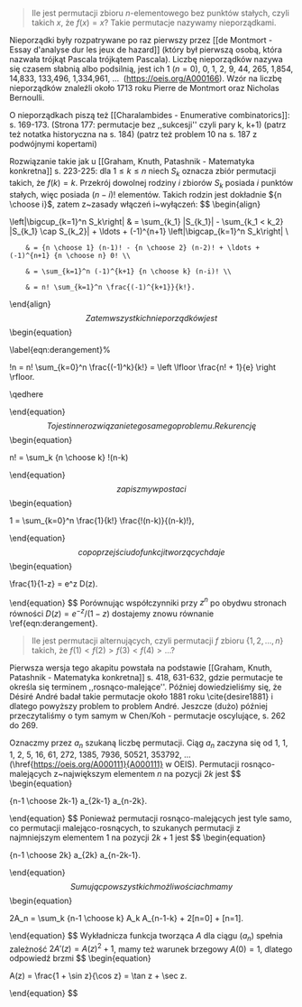 > Ile jest permutacji zbioru $n$-elementowego bez punktów stałych, czyli takich $x$, że $f(x) = x$? Takie permutacje nazywamy nieporządkami.

Nieporządki były rozpatrywane po raz pierwszy przez [[de Montmort - Essay d'analyse dur les jeux de hazard]] (który był pierwszą osobą, która nazwała trójkąt Pascala trójkątem Pascala). Liczbę nieporządków nazywa się czasem słabnią albo podsilnią, jest ich 1 ($n = 0$), 0, 1, 2, 9, 44, 265, 1\,854, 14\,833, 133\,496, 1\,334\,961, ...  (https://oeis.org/A000166). Wzór na liczbę nieporządków znaleźli około 1713 roku Pierre de Montmort oraz Nicholas Bernoulli.

O nieporządkach piszą też [[Charalambides - Enumerative combinatorics]]: s. 169-173. (Strona 177: permutacje bez ,,sukcesji'' czyli pary k, k+1) (patrz też notatka historyczna na s. 184) (patrz też problem 10 na s. 187 z podwójnymi kopertami)

Rozwiązanie takie jak u [[Graham, Knuth, Patashnik - Matematyka konkretna]] s. 223-225: dla $1 \le k \le n$ niech $S_k$ oznacza zbiór permutacji takich, że $f(k) = k$. Przekrój dowolnej rodziny $i$ zbiorów $S_k$ posiada $i$ punktów stałych, więc posiada $(n-i)!$ elementów. Takich rodzin jest dokładnie ${n \choose i}$, zatem z~zasady włączeń i~wyłączeń:
$$
\begin{align}

\left|\bigcup_{k=1}^n S_k\right| & = \sum_{k_1} |S_{k_1}| - \sum_{k_1 < k_2} |S_{k_1} \cap S_{k_2}| + \ldots + (-1)^{n+1} \left|\bigcap_{k=1}^n S_k\right| \\

		& = {n \choose 1} (n-1)! - {n \choose 2} (n-2)! + \ldots + (-1)^{n+1} {n \choose n} 0! \\

		& = \sum_{k=1}^n (-1)^{k+1} {n \choose k} (n-i)! \\

		& = n! \sum_{k=1}^n \frac{(-1)^{k+1}}{k!}.

\end{align}
$$
Zatem wszystkich nieporządków jest
$$
\begin{equation}

\label{eqn:derangement}%

!n = n! \sum_{k=0}^n \frac{(-1)^k}{k!} = \left \lfloor \frac{n! + 1}{e} \right \rfloor.

\qedhere

\end{equation}
$$
To jest inne rozwiązanie tego samego problemu. Rekurencję
$$
\begin{equation}

n! = \sum_k {n \choose k} !(n-k)

\end{equation}
$$
zapiszmy w postaci
$$
\begin{equation}

1 = \sum_{k=0}^n \frac{1}{k!} \frac{!(n-k)}{(n-k)!},

\end{equation}
$$
co po przejściu do funkcji tworzących daje
$$
\begin{equation}

\frac{1}{1-z} = e^z D(z).

\end{equation}
$$
Porównując współczynniki przy $z^n$ po obydwu stronach równości $D(z) = e^{-z} / (1-z)$ dostajemy znowu równanie \ref{eqn:derangement}.

> Ile jest permutacji alternujących, czyli permutacji $f$ zbioru $\{1, 2, \ldots, n\}$ takich, że $f(1) < f(2) > f(3) < f(4) > \ldots$?

Pierwsza wersja tego akapitu powstała na podstawie [[Graham, Knuth, Patashnik - Matematyka konkretna]] s. 418, 631-632, gdzie permutacje te określa się terminem ,,rosnąco-malejące''. Później dowiedzieliśmy się, że Désiré André badał takie permutacje około 1881 roku \cite{desire1881} i dlatego powyższy problem to problem André. Jeszcze (dużo) później przeczytaliśmy o tym samym w Chen/Koh - permutacje oscylujące, s. 262 do 269.

Oznaczmy przez $a_n$ szukaną liczbę permutacji. Ciąg $a_n$ zaczyna się od 1, 1, 1, 2, 5, 16, 61, 272, 1385, 7936, 50521, 353792, ... (\href{https://oeis.org/A000111}{A000111} w OEIS). Permutacji rosnąco-malejących z~największym elementem $n$ na pozycji $2k$ jest
$$
\begin{equation}

{n-1 \choose 2k-1} a_{2k-1} a_{n-2k}.

\end{equation}
$$
Ponieważ permutacji rosnąco-malejących jest tyle samo, co permutacji malejąco-rosnących, to szukanych permutacji z najmniejszym elementem $1$ na pozycji $2k+1$ jest
$$
\begin{equation}

{n-1 \choose 2k} a_{2k} a_{n-2k-1}.

\end{equation}
$$
Sumując po wszystkich możliwościach mamy
$$
\begin{equation}

2A_n = \sum_k {n-1 \choose k} A_k A_{n-1-k} + 2[n=0] + [n=1].

\end{equation}
$$
Wykładnicza funkcja tworząca $A$ dla ciągu $(a_n)$ spełnia zależność $2A'(z) = A(z)^2 + 1$, mamy też warunek brzegowy $A(0) = 1$, dlatego odpowiedź brzmi
$$
\begin{equation}

A(z) = \frac{1 + \sin z}{\cos z} = \tan z + \sec z.

\end{equation}
$$